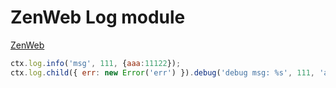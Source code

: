 # ZenWeb Log module

[ZenWeb](https://www.npmjs.com/package/zenweb)

```javascript
ctx.log.info('msg', 111, {aaa:11122});
ctx.log.child({ err: new Error('err') }).debug('debug msg: %s', 111, 'append');
```
